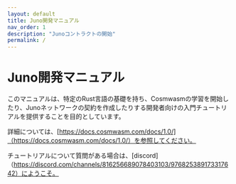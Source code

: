 ```yaml
---
layout: default
title: Juno開発マニュアル
nav_order: 1
description: "Junoコントラクトの開始"
permalink: /
---
```


# Juno開発マニュアル

このマニュアルは、特定のRust言語の基礎を持ち、Cosmwasmの学習を開始したり、Junoネットワークの契約を作成したりする開発者向けの入門チュートリアルを提供することを目的としています。

詳細については、[https://docs.cosmwasm.com/docs/1.0/]（https://docs.cosmwasm.com/docs/1.0/）を参照してください。

チュートリアルについて質問がある場合は、[discord]（https://discord.com/channels/816256689078403103/976825389173317642）にようこそ。
